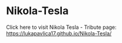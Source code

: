 # Nikola-Tesla

Click here to visit Nikola Tesla - Tribute page:  https://lukapavlica17.github.io/Nikola-Tesla/ 
